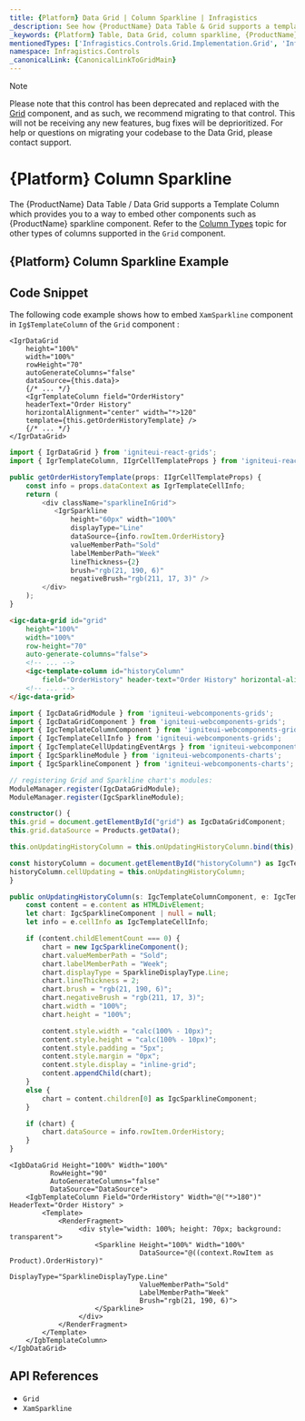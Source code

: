 ```yaml
---
title: {Platform} Data Grid | Column Sparkline | Infragistics
_description: See how {ProductName} Data Table & Grid supports a template column which provides you a way to embed other components such as the column sparkline.
_keywords: {Platform} Table, Data Grid, column sparkline, {ProductName}, data binding, Infragistics
mentionedTypes: ['Infragistics.Controls.Grid.Implementation.Grid', 'Infragistics.Controls.Grid.Implementation.CellInfo', 'Infragistics.Controls.Grid.Implementation.TemplateCellInfo', 'Sparkline']
namespace: Infragistics.Controls
_canonicalLink: {CanonicalLinkToGridMain}
---
```


<!-- Blazor, WebComponents -->

> [!Note]
Please note that this control has been deprecated and replaced with the [Grid](../data-grid.md) component, and as such, we recommend migrating to that control. This will not be receiving any new features, bug fixes will be deprioritized. For help or questions on migrating your codebase to the Data Grid, please contact support.

<!-- end: Blazor, WebComponents -->

# {Platform} Column Sparkline

The {ProductName} Data Table / Data Grid supports a Template Column which provides you to a way to embed other components such as {ProductName} sparkline component. Refer to the [Column Types](data-grid-column-types.md) topic for other types of columns supported in the `Grid` component.

## {Platform} Column Sparkline Example


<code-view style="height: 530px"
           data-demos-base-url="{environment:dvDemosBaseUrl}"
           iframe-src="{environment:dvDemosBaseUrl}/charts/sparkline-grid"
           alt="{Platform} Column Sparkline Example"
           github-src="charts/sparkline/grid">
</code-view>

<div class="divider--half"></div>

## Code Snippet

The following code example shows how to embed `XamSparkline` component in `Ig$TemplateColumn` of the `Grid` component :

```tsx
<IgrDataGrid
    height="100%"
    width="100%"
    rowHeight="70"
    autoGenerateColumns="false"
    dataSource={this.data}>
    {/* ... */}
    <IgrTemplateColumn field="OrderHistory"
    headerText="Order History"
    horizontalAlignment="center" width="*>120"
    template={this.getOrderHistoryTemplate} />
    {/* ... */}
</IgrDataGrid>
```

```ts
import { IgrDataGrid } from 'igniteui-react-grids';
import { IgrTemplateColumn, IIgrCellTemplateProps } from 'igniteui-react-grids';

public getOrderHistoryTemplate(props: IIgrCellTemplateProps) {
    const info = props.dataContext as IgrTemplateCellInfo;
    return (
        <div className="sparklineInGrid">
           <IgrSparkline
               height="60px" width="100%"
               displayType="Line"
               dataSource={info.rowItem.OrderHistory}
               valueMemberPath="Sold"
               labelMemberPath="Week"
               lineThickness={2}
               brush="rgb(21, 190, 6)"
               negativeBrush="rgb(211, 17, 3)" />
        </div>
    );
}
```

```html
<igc-data-grid id="grid"
    height="100%"
    width="100%"
    row-height="70"
    auto-generate-columns="false">
    <!-- ... -->
    <igc-template-column id="historyColumn"
        field="OrderHistory" header-text="Order History" horizontal-alignment="center" width="*>150"></igc-template-column>
    <!-- ... -->
</igc-data-grid>
```

```ts
import { IgcDataGridModule } from 'igniteui-webcomponents-grids';
import { IgcDataGridComponent } from 'igniteui-webcomponents-grids';
import { IgcTemplateColumnComponent } from 'igniteui-webcomponents-grids';
import { IgcTemplateCellInfo } from 'igniteui-webcomponents-grids';
import { IgcTemplateCellUpdatingEventArgs } from 'igniteui-webcomponents-grids';
import { IgcSparklineModule } from 'igniteui-webcomponents-charts';
import { IgcSparklineComponent } from 'igniteui-webcomponents-charts';

// registering Grid and Sparkline chart's modules:
ModuleManager.register(IgcDataGridModule);
ModuleManager.register(IgcSparklineModule);

constructor() {
this.grid = document.getElementById("grid") as IgcDataGridComponent;
this.grid.dataSource = Products.getData();

this.onUpdatingHistoryColumn = this.onUpdatingHistoryColumn.bind(this);

const historyColumn = document.getElementById("historyColumn") as IgcTemplateColumnComponent;
historyColumn.cellUpdating = this.onUpdatingHistoryColumn;
}

public onUpdatingHistoryColumn(s: IgcTemplateColumnComponent, e: IgcTemplateCellUpdatingEventArgs) {
    const content = e.content as HTMLDivElement;
    let chart: IgcSparklineComponent | null = null;
    let info = e.cellInfo as IgcTemplateCellInfo;

    if (content.childElementCount === 0) {
        chart = new IgcSparklineComponent();
        chart.valueMemberPath = "Sold";
        chart.labelMemberPath = "Week";
        chart.displayType = SparklineDisplayType.Line;
        chart.lineThickness = 2;
        chart.brush = "rgb(21, 190, 6)";
        chart.negativeBrush = "rgb(211, 17, 3)";
        chart.width = "100%";
        chart.height = "100%";

        content.style.width = "calc(100% - 10px)";
        content.style.height = "calc(100% - 10px)";
        content.style.padding = "5px";
        content.style.margin = "0px";
        content.style.display = "inline-grid";
        content.appendChild(chart);
    }
    else {
        chart = content.children[0] as IgcSparklineComponent;
    }

    if (chart) {
        chart.dataSource = info.rowItem.OrderHistory;
    }
}

```

```razor
<IgbDataGrid Height="100%" Width="100%"
          RowHeight="90"
          AutoGenerateColumns="false"
          DataSource="DataSource">
    <IgbTemplateColumn Field="OrderHistory" Width="@("*>180")" HeaderText="Order History" >
        <Template>
            <RenderFragment>
                 <div style="width: 100%; height: 70px; background: transparent">
                     <Sparkline Height="100%" Width="100%"
                                DataSource="@((context.RowItem as Product).OrderHistory)"
                                DisplayType="SparklineDisplayType.Line"
                                ValueMemberPath="Sold"
                                LabelMemberPath="Week"
                                Brush="rgb(21, 190, 6)">
                     </Sparkline>
                 </div>
            </RenderFragment>
        </Template>
    </IgbTemplateColumn>
</IgbDataGrid>
```

## API References

 - `Grid`
 - `XamSparkline`